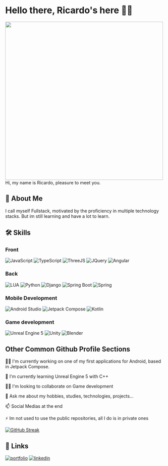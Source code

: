 
# Hello there, Ricardo's here 🐦‍🔥

<img src="https://i.imgur.com/5erS6kt.png" width="500" height="500">
Hi, my name is Ricardo, pleasure to meet you.


## 🚀 About Me
I call myself Fullstack, motivated by the proficiency in multiple technology stacks. But im still learning and have a lot to learn.


## 🛠 Skills
### Front
![JavaScript](https://img.shields.io/badge/JavaScript-323330?style=for-the-badge&logo=javascript&logoColor=F7DF1E)
![TypeScript](https://img.shields.io/badge/TypeScript-007ACC?style=for-the-badge&logo=typescript&logoColor=white)
![ThreeJS](https://img.shields.io/badge/ThreeJs-black?style=for-the-badge&logo=three.js&logoColor=white)
![JQuery](https://img.shields.io/badge/jQuery-0769AD?style=for-the-badge&logo=jquery&logoColor=white)
![Angular](https://img.shields.io/badge/Angular-DD0031?style=for-the-badge&logo=angular&logoColor=white)
### Back
![LUA](https://img.shields.io/badge/Lua-2C2D72?style=for-the-badge&logo=lua&logoColor=white
)
![Python](https://img.shields.io/badge/Python-FFD43B?style=for-the-badge&logo=python&logoColor=blue)
![Django](https://img.shields.io/badge/Django-092E20?style=for-the-badge&logo=django&logoColor=green)
![Spring Boot](https://img.shields.io/badge/Spring_Boot-6DB33F?style=for-the-badge&logo=spring-boot&logoColor=white)
![Spring](https://img.shields.io/badge/Spring-6DB33F?style=for-the-badge&logo=spring&logoColor=white)

### Mobile Development
![Android Studio](https://img.shields.io/badge/Android_Studio-3DDC84?style=for-the-badge&logo=android-studio&logoColor=white)
![Jetpack Compose](https://img.shields.io/badge/Jetpack%20Compose-4285F4?style=for-the-badge&logo=Jetpack%20Compose&logoColor=white)
![Kotlin](https://img.shields.io/badge/Kotlin-B125EA?style=for-the-badge&logo=kotlin&logoColor=white)

### Game development
![Unreal Engine 5](https://img.shields.io/badge/-Unreal%20Engine-313131?style=for-the-badge&logo=unreal-engine&logoColor=white)
![Unity](https://img.shields.io/badge/Unity-100000?style=for-the-badge&logo=unity&logoColor=white)
![Blender](https://img.shields.io/badge/blender-%23F5792A.svg?style=for-the-badge&logo=blender&logoColor=white)





## Other Common Github Profile Sections
👩‍💻 I'm currently working on one of my first applications for Android, based in Jetpack Compose.

🧠 I'm currently learning Unreal Engine 5 with C++

👯‍♀️ I'm looking to collaborate on Game development

💬 Ask me about my hobbies, studies, technologies, projects...

📫 Social Medias at the end

⚡️ Im not used to use the public repositories, all I do is in private ones

[![GitHub Streak](https://github-readme-streak-stats.herokuapp.com?user=RICMV&theme=dark&hide_border=true)](https://git.io/streak-stats)


## 🔗 Links
[![portfolio](https://img.shields.io/badge/my_portfolio_(WIP)-000?style=for-the-badge&logo=ko-fi&logoColor=red)](https://www.ricmv.dev/)
[![linkedin](https://img.shields.io/badge/linkedin-0A66C2?style=for-the-badge&logo=linkedin&logoColor=white)](https://www.linkedin.com/in/ricmva)

